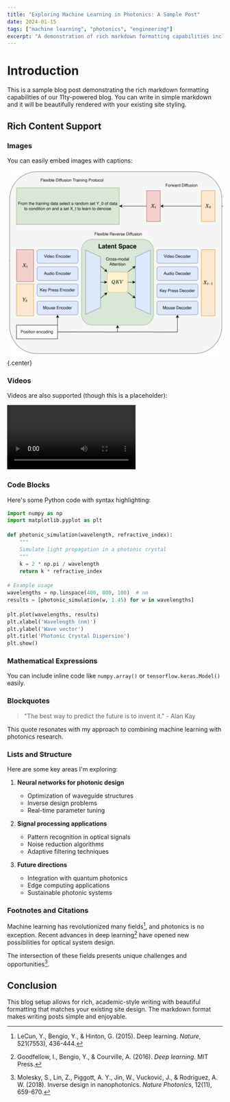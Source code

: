 ```yaml
---
title: "Exploring Machine Learning in Photonics: A Sample Post"
date: 2024-01-15
tags: ["machine learning", "photonics", "engineering"]
excerpt: "A demonstration of rich markdown formatting capabilities including images, videos, code, and citations."
---
```


# Introduction

This is a sample blog post demonstrating the rich markdown formatting capabilities of our 11ty-powered blog. You can write in simple markdown and it will be beautifully rendered with your existing site styling.

## Rich Content Support

### Images

You can easily embed images with captions:

![Photonic system diagram](/pictures/system-diffusion.png){.center}

### Videos

Videos are also supported (though this is a placeholder):

<video controls>
  <source src="/gifs/video_with_audio_4.gif" type="video/gif">
  Your browser does not support the video tag.
</video>

### Code Blocks

Here's some Python code with syntax highlighting:

```python
import numpy as np
import matplotlib.pyplot as plt

def photonic_simulation(wavelength, refractive_index):
    """
    Simulate light propagation in a photonic crystal
    """
    k = 2 * np.pi / wavelength
    return k * refractive_index

# Example usage
wavelengths = np.linspace(400, 800, 100)  # nm
results = [photonic_simulation(w, 1.45) for w in wavelengths]

plt.plot(wavelengths, results)
plt.xlabel('Wavelength (nm)')
plt.ylabel('Wave vector')
plt.title('Photonic Crystal Dispersion')
plt.show()
```

### Mathematical Expressions

You can include inline code like `numpy.array()` or `tensorflow.keras.Model()` easily.

### Blockquotes

> "The best way to predict the future is to invent it." - Alan Kay

This quote resonates with my approach to combining machine learning with photonics research.

### Lists and Structure

Here are some key areas I'm exploring:

1. **Neural networks for photonic design**
   - Optimization of waveguide structures
   - Inverse design problems
   - Real-time parameter tuning

2. **Signal processing applications**
   - Pattern recognition in optical signals
   - Noise reduction algorithms
   - Adaptive filtering techniques

3. **Future directions**
   - Integration with quantum photonics
   - Edge computing applications
   - Sustainable photonic systems

### Footnotes and Citations

Machine learning has revolutionized many fields[^1], and photonics is no exception. Recent advances in deep learning[^2] have opened new possibilities for optical system design.

The intersection of these fields presents unique challenges and opportunities[^3].

## Conclusion

This blog setup allows for rich, academic-style writing with beautiful formatting that matches your existing site design. The markdown format makes writing posts simple and enjoyable.

[^1]: LeCun, Y., Bengio, Y., & Hinton, G. (2015). Deep learning. *Nature*, 521(7553), 436-444.

[^2]: Goodfellow, I., Bengio, Y., & Courville, A. (2016). *Deep learning*. MIT Press.

[^3]: Molesky, S., Lin, Z., Piggott, A. Y., Jin, W., Vucković, J., & Rodriguez, A. W. (2018). Inverse design in nanophotonics. *Nature Photonics*, 12(11), 659-670.